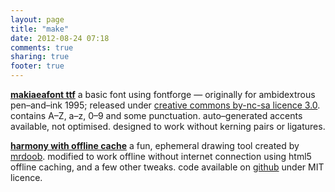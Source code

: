 ```yaml
---
layout: page
title: "make"
date: 2012-08-24 07:18
comments: true
sharing: true
footer: true
---
```


**[makiaeafont ttf][]** a basic font using fontforge — originally for ambidextrous pen–and–ink 1995; released under [creative commons by-nc-sa licence 3.0][cc]. contains A–Z, a–z, 0–9 and some punctuation. auto–generated accents available, not optimised. designed to work without kerning pairs or ligatures.

[makiaeafont ttf]: http://dl.dropbox.com/u/2891399/Anki/makiaeakanjicantonese.media/makiaea2.ttf
[cc]: http://creativecommons.org/licenses/by-nc-sa/3.0/

**[harmony with offline cache][hoci]** a fun, ephemeral drawing tool created by [mrdoob][]. modified to work offline without internet connection using html5 offline caching, and a few other tweaks. code available on [github][hoci code] under MIT licence.

[hoci]: hoci.html
[mrdoob]: http://mrdoob.com/projects/harmony/
[hoci code]: https://github.com/makiaea/harmony